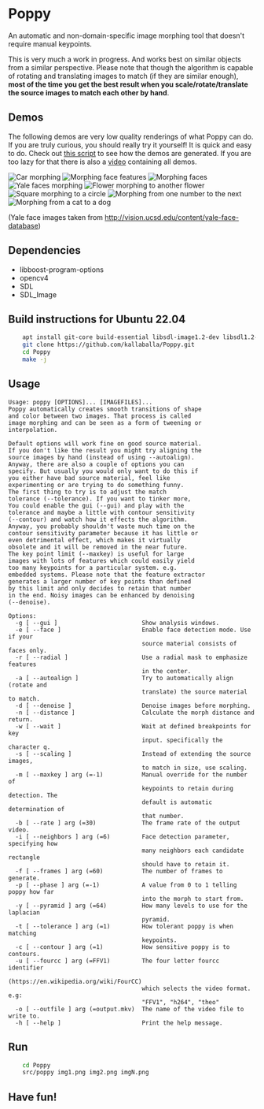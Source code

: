 # Poppy
An automatic and non-domain-specific image morphing tool that doesn't require manual keypoints.

This is very much a work in progress. And works best on similar objects from a similar perspective.
Please note that though the algorithm is capable of rotating and translating images to match (if they are similar enough), **most of the time you get the best result when you scale/rotate/translate the source images to match each other by hand**.

## Demos
The following demos are very low quality renderings of what Poppy can do. If you are truly curious, you should really try it yourself! It is quick and easy to do. Check out [this script](https://github.com/kallaballa/Poppy/blob/main/make_demos.sh) to see how the demos are generated. If you are too lazy for that there is also a [video](https://vimeo.com/679551761) containing all demos.

![Car morphing](https://github.com/kallaballa/Poppy/blob/main/demo/cars.gif?raw=true)
![Morphing face features](https://github.com/kallaballa/Poppy/blob/main/demo/browns.gif?raw=true)
![Morphing faces](https://github.com/kallaballa/Poppy/blob/main/demo/faces.gif?raw=true)
![Yale faces morphing](https://github.com/kallaballa/Poppy/blob/main/demo/yalefaces.gif?raw=true)
![Flower morphing to another flower](https://github.com/kallaballa/Poppy/blob/main/demo/flowers.gif?raw=true)
![Square morphing to a circle](https://github.com/kallaballa/Poppy/blob/main/demo/squarecircle.gif?raw=true)
![Morphing from one number to the next](https://github.com/kallaballa/Poppy/blob/main/demo/numbers.gif?raw=true)
![Morphing from a cat to a dog](https://github.com/kallaballa/Poppy/blob/main/demo/catdog.gif?raw=true)

(Yale face images taken from http://vision.ucsd.edu/content/yale-face-database)

## Dependencies
* libboost-program-options
* opencv4
* SDL
* SDL_Image

## Build instructions for Ubuntu 22.04

```bash
    apt install git-core build-essential libsdl-image1.2-dev libsdl1.2-dev libopencv-dev
    git clone https://github.com/kallaballa/Poppy.git
    cd Poppy
    make -j
```

## Usage

```
Usage: poppy [OPTIONS]... [IMAGEFILES]...
Poppy automatically creates smooth transitions of shape
and color between two images. That process is called 
image morphing and can be seen as a form of tweening or
interpolation.

Default options will work fine on good source material.
If you don't like the result you might try aligning the
source images by hand (instead of using --autoalign). 
Anyway, there are also a couple of options you can
specify. But usually you would only want to do this if
you either have bad source material, feel like
experimenting or are trying to do something funny.
The first thing to try is to adjust the match
tolerance (--tolerance). If you want to tinker more,
You could enable the gui (--gui) and play with the
tolerance and maybe a little with contour sensitivity
(--contour) and watch how it effects the algorithm.
Anyway, you probably shouldn't waste much time on the
contour sensitivity parameter because it has little or
even detrimental effect, which makes it virtually
obsolete and it will be removed in the near future.
The key point limit (--maxkey) is useful for large
images with lots of features which could easily yield
too many keypoints for a particular system. e.g. 
embedded systems. Please note that the feature extractor
generates a larger number of key points than defined
by this limit and only decides to retain that number
in the end. Noisy images can be enhanced by denoising
(--denoise).

Options:
  -g [ --gui ]                        Show analysis windows.
  -e [ --face ]                       Enable face detection mode. Use if your 
                                      source material consists of faces only.
  -r [ --radial ]                     Use a radial mask to emphasize features 
                                      in the center.
  -a [ --autoalign ]                  Try to automatically align (rotate and 
                                      translate) the source material to match.
  -d [ --denoise ]                    Denoise images before morphing.
  -n [ --distance ]                   Calculate the morph distance and return.
  -w [ --wait ]                       Wait at defined breakpoints for key 
                                      input. specifically the character q.
  -s [ --scaling ]                    Instead of extending the source images, 
                                      to match in size, use scaling.
  -m [ --maxkey ] arg (=-1)           Manual override for the number of 
                                      keypoints to retain during detection. The
                                      default is automatic determination of 
                                      that number.
  -b [ --rate ] arg (=30)             The frame rate of the output video.
  -i [ --neighbors ] arg (=6)         Face detection parameter, specifying how 
                                      many neighbors each candidate rectangle 
                                      should have to retain it.
  -f [ --frames ] arg (=60)           The number of frames to generate.
  -p [ --phase ] arg (=-1)            A value from 0 to 1 telling poppy how far
                                      into the morph to start from.
  -y [ --pyramid ] arg (=64)          How many levels to use for the laplacian 
                                      pyramid.
  -t [ --tolerance ] arg (=1)         How tolerant poppy is when matching 
                                      keypoints.
  -c [ --contour ] arg (=1)           How sensitive poppy is to contours.
  -u [ --fourcc ] arg (=FFV1)         The four letter fourcc identifier 
                                      (https://en.wikipedia.org/wiki/FourCC) 
                                      which selects the video format. e.g: 
                                      "FFV1", "h264", "theo"
  -o [ --outfile ] arg (=output.mkv)  The name of the video file to write to.
  -h [ --help ]                       Print the help message.
```

## Run

```bash
    cd Poppy
    src/poppy img1.png img2.png imgN.png
```

## Have fun!
